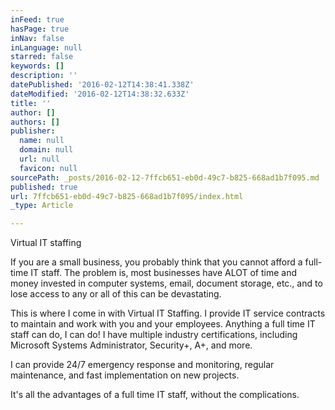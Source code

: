 ```yaml
---
inFeed: true
hasPage: true
inNav: false
inLanguage: null
starred: false
keywords: []
description: ''
datePublished: '2016-02-12T14:38:41.338Z'
dateModified: '2016-02-12T14:38:32.633Z'
title: ''
author: []
authors: []
publisher:
  name: null
  domain: null
  url: null
  favicon: null
sourcePath: _posts/2016-02-12-7ffcb651-eb0d-49c7-b825-668ad1b7f095.md
published: true
url: 7ffcb651-eb0d-49c7-b825-668ad1b7f095/index.html
_type: Article

---
```

Virtual IT staffing

If you are a small business, you probably think that you cannot afford a full-time IT staff. The problem is, most businesses have ALOT of time and money invested in computer systems, email, document storage, etc., and to lose access to any or all of this can be devastating.

This is where I come in with Virtual IT Staffing. I provide IT service contracts to maintain and work with you and your employees. Anything a full time IT staff can do, I can do! I have multiple industry certifications, including Microsoft Systems Administrator, Security+, A+, and more.

I can provide 24/7 emergency response and monitoring, regular maintenance, and fast implementation on new projects.

It's all the advantages of a full time IT staff, without the complications.